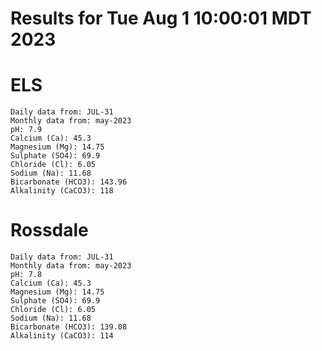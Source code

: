 # Results for Tue Aug  1 10:00:01 MDT 2023
# ELS
```
Daily data from: JUL-31
Monthly data from: may-2023
pH: 7.9
Calcium (Ca): 45.3
Magnesium (Mg): 14.75
Sulphate (SO4): 69.9
Chloride (Cl): 6.05
Sodium (Na): 11.68
Bicarbonate (HCO3): 143.96
Alkalinity (CaCO3): 118
```
# Rossdale
```
Daily data from: JUL-31
Monthly data from: may-2023
pH: 7.8
Calcium (Ca): 45.3
Magnesium (Mg): 14.75
Sulphate (SO4): 69.9
Chloride (Cl): 6.05
Sodium (Na): 11.68
Bicarbonate (HCO3): 139.08
Alkalinity (CaCO3): 114
```
